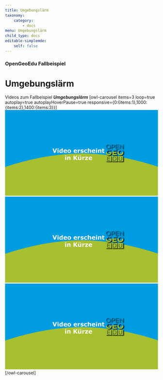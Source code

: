 ```yaml
---
title: Umgebungslärm
taxonomy:
    category:
        - docs
menu: Umgebungslärm
child_type: docs
editable-simplemde:
    self: false
---
```


### OpenGeoEdu Fallbeispiel

# Umgebungslärm

Videos zum Fallbeispiel ***Umgebungslärm***
[owl-carousel items=3 loop=true autoplay=true autoplayHoverPause=true responsive={0:{items:1},1000:{items:2},1400:{items:3}}]
![](placeholder.png)
![](placeholder.png)
![](placeholder.png)
[/owl-carousel]
